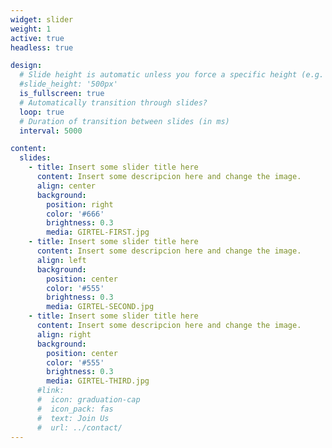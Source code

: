 ```yaml
---
widget: slider
weight: 1
active: true
headless: true

design:
  # Slide height is automatic unless you force a specific height (e.g. '400px')
  #slide_height: '500px'
  is_fullscreen: true
  # Automatically transition through slides?
  loop: true
  # Duration of transition between slides (in ms)
  interval: 5000

content:
  slides:
    - title: Insert some slider title here
      content: Insert some descripcion here and change the image.
      align: center
      background:
        position: right
        color: '#666'
        brightness: 0.3
        media: GIRTEL-FIRST.jpg
    - title: Insert some slider title here
      content: Insert some descripcion here and change the image. 
      align: left
      background:
        position: center
        color: '#555'
        brightness: 0.3
        media: GIRTEL-SECOND.jpg
    - title: Insert some slider title here
      content: Insert some descripcion here and change the image.
      align: right
      background:
        position: center
        color: '#555'
        brightness: 0.3
        media: GIRTEL-THIRD.jpg
      #link:
      #  icon: graduation-cap
      #  icon_pack: fas
      #  text: Join Us
      #  url: ../contact/
---
```

